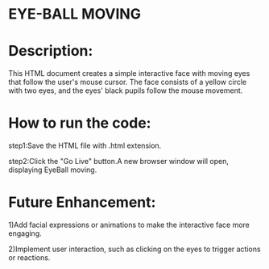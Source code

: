 # EYE-BALL MOVING

# Description:

This HTML document creates a simple interactive face with moving eyes that follow the user's mouse cursor. The face consists of a yellow circle with two eyes, and the eyes' black pupils follow the mouse movement.

# How to run the code:

step1:Save the HTML file with .html extension.

step2:Click the "Go Live" button.A new browser window will open, displaying EyeBall moving.

# Future Enhancement:

1)Add facial expressions or animations to make the interactive face more engaging.

2)Implement user interaction, such as clicking on the eyes to trigger actions or reactions.

